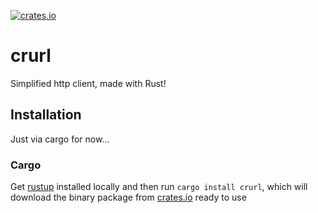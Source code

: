 [![crates.io](https://img.shields.io/crates/v/crurl)](https://crates.io/crates/crurl)

# crurl 

Simplified http client, made with Rust!

## Installation

Just via cargo for now...

### Cargo

Get [rustup](https://rustup.rs) installed locally and then run `cargo install crurl`, which will download the binary package from [crates.io](https://crates.io) ready to use
